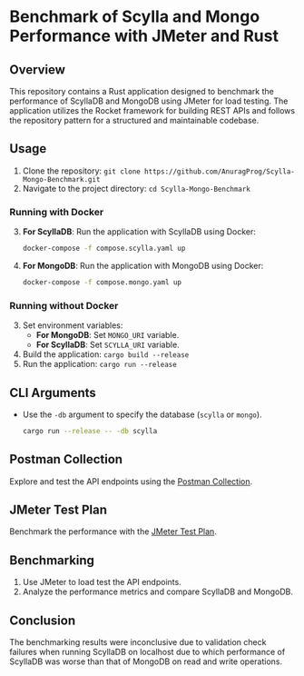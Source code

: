 # Benchmark of Scylla and Mongo Performance with JMeter and Rust

## Overview
This repository contains a Rust application designed to benchmark the performance of ScyllaDB and MongoDB using JMeter for load testing. The application utilizes the Rocket framework for building REST APIs and follows the repository pattern for a structured and maintainable codebase.

## Usage
1. Clone the repository: `git clone https://github.com/AnuragProg/Scylla-Mongo-Benchmark.git`
2. Navigate to the project directory: `cd Scylla-Mongo-Benchmark`

### Running with Docker
3. **For ScyllaDB**: Run the application with ScyllaDB using Docker:
    ```bash
    docker-compose -f compose.scylla.yaml up
    ```
4. **For MongoDB**: Run the application with MongoDB using Docker:
    ```bash
    docker-compose -f compose.mongo.yaml up
    ```

### Running without Docker
3. Set environment variables:
   - **For MongoDB**: Set `MONGO_URI` variable.
   - **For ScyllaDB**: Set `SCYLLA_URI` variable.
4. Build the application: `cargo build --release`
5. Run the application: `cargo run --release`

## CLI Arguments
- Use the `-db` argument to specify the database (`scylla` or `mongo`).
  ```bash
  cargo run --release -- -db scylla
  ```

## Postman Collection
Explore and test the API endpoints using the [Postman Collection](https://github.com/AnuragProg/Scylla-Mongo-Benchmark/blob/main/Scylla%20Mongo%20Test.postman_collection.json).

## JMeter Test Plan
Benchmark the performance with the [JMeter Test Plan](https://github.com/AnuragProg/Scylla-Mongo-Benchmark/blob/main/Benchmark%20Test%20Plan.jmx).

## Benchmarking
1. Use JMeter to load test the API endpoints.
2. Analyze the performance metrics and compare ScyllaDB and MongoDB.

## Conclusion
The benchmarking results were inconclusive due to validation check failures when running ScyllaDB on localhost due to which performance of ScyllaDB was worse than that of MongoDB on read and write operations.

